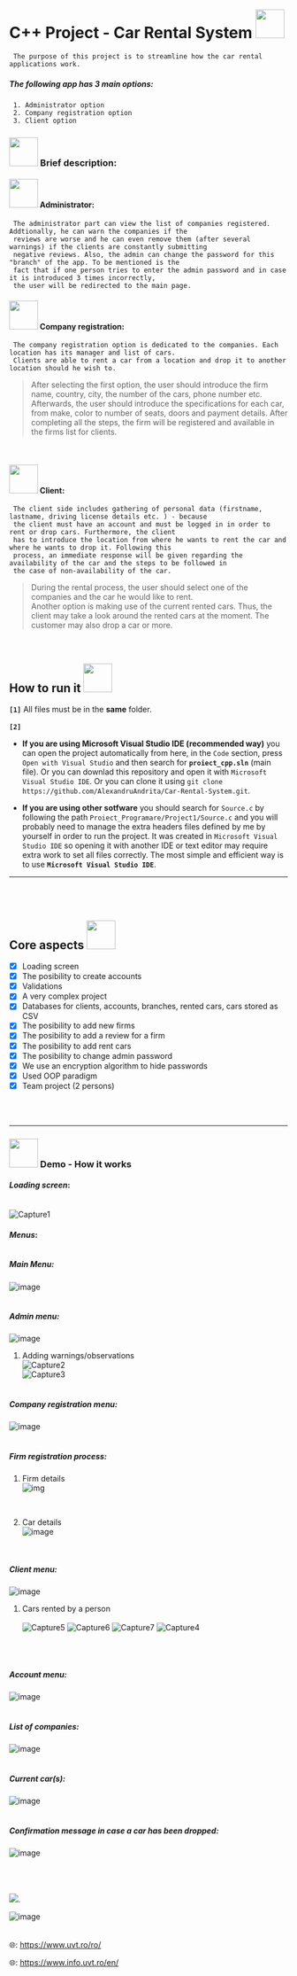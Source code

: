# C++ Project - Car Rental System  <img height="52" width="52" src="https://cdn-icons.flaticon.com/png/512/3393/premium/3393345.png?token=exp=1656581694~hmac=a1101edf3698d3a1846bbbad95bbe400">

     The purpose of this project is to streamline how the car rental applications work.
##### **The following app has 3 main options:**<br/>
     1. Administrator option
     2. Company registration option
     3. Client option


### <img height="52" width="52" src="https://cdn-icons-png.flaticon.com/512/684/684930.png"> Brief description:

#### <img height="52" width="52" src="https://cdn-icons-png.flaticon.com/512/2082/2082875.png"> Administrator:
     The administrator part can view the list of companies registered. Addtionally, he can warn the companies if the
     reviews are worse and he can even remove them (after several warnings) if the clients are constantly submitting
     negative reviews. Also, the admin can change the password for this "branch" of the app. To be mentioned is the 
     fact that if one person tries to enter the admin password and in case it is introduced 3 times incorrectly,
     the user will be redirected to the main page.
     
#### <img height="52" width="52" src="https://cdn-icons.flaticon.com/png/512/4745/premium/4745657.png?token=exp=1656583339~hmac=2a294fd35ec28b89590d023772198a1c"> Company registration:
     The company registration option is dedicated to the companies. Each location has its manager and list of cars. 
     Clients are able to rent a car from a location and drop it to another location should he wish to.
>After selecting the first option, the user should introduce the firm name, country, city, the number of the cars, 
phone number etc. Afterwards, the user should introduce the specifications for each car, from make, color to number 
of seats, doors and payment details. 
After completing all the steps, the firm will be registered and available in the firms list for clients.
<br/>

#### <img height="52" width="52" src="https://cdn-icons-png.flaticon.com/512/6009/6009864.png"> Client:
     The client side includes gathering of personal data (firstname, lastname, driving license details etc. ) - because
     the client must have an account and must be logged in in order to rent or drop cars. Furthermore, the client 
     has to introduce the location from where he wants to rent the car and where he wants to drop it. Following this 
     process, an immediate response will be given regarding the availability of the car and the steps to be followed in
     the case of non-availability of the car.
>During the rental process, the user should select one of the companies and the car he would like to rent. <br/>
Another option is making use of the current rented cars. Thus, the client may take a look around the rented cars
at the moment. The customer may also drop a car or more. 

<br/>

## How to run it <img height="52" width="52" src = "https://user-images.githubusercontent.com/92999481/166147080-e3baac9b-3d24-439d-aa7b-4eec7a59edc2.png">

**```[1]```** All files must be in the **same** folder. 
<br>
<br>
**```[2]```**
- **If you are using Microsoft Visual Studio IDE (recommended way)** you can open the project automatically from here, in the ```Code``` section, press ```Open with Visual Studio``` and then search for **```proiect_cpp.sln```** (main file). Or you can downlad this repository and open it with ```Microsoft Visual Studio IDE```. Or you can clone it using ```git clone https://github.com/AlexandruAndrita/Car-Rental-System.git```.

- **If you are using other sotfware** you should search for ```Source.c``` by following the path ```Proiect_Programare/Project1/Source.c``` and you will probably need to manage the extra headers files defined by me by yourself in order to run the project. It was created in ```Microsoft Visual Studio IDE``` so opening it with another IDE or text editor may require extra work to set all files correctly. The most simple and efficient way is to use **```Microsoft Visual Studio IDE```**.

<hr>
<br>
<br>

## Core aspects <img height="52" width="52" src = "https://user-images.githubusercontent.com/92999481/166150746-71e05c9b-3ef1-4179-b659-dbfcf0629fea.png">
- [x] Loading screen
- [x] The posibility to create accounts
- [x] Validations
- [x] A very complex project
- [x] Databases for clients, accounts, branches, rented cars, cars stored as CSV
- [x] The posibility to add new firms
- [x] The posibility to add a review for a firm
- [x] The posibility to add rent cars
- [x] The posibility to change admin password
- [x] We use an encryption algorithm to hide passwords
- [x] Used OOP paradigm
- [x] Team project (2 persons)

<br/><br/><hr/>
### <img height="52" width="52" src="https://cdn-icons-png.flaticon.com/512/5361/5361007.png"> Demo - How it works
#### ***Loading screen***:<br/><br/>
![Capture1](https://user-images.githubusercontent.com/92999481/176640926-1e933b16-b8d8-456b-a12d-1a3a4a3e3868.PNG)
 
#### ***Menus***:<br/><br/>
##### *Main Menu:* <br/>
![image](https://user-images.githubusercontent.com/92984942/176542706-4f157ed1-3dee-4957-a495-e0ffe55e0827.png)
<br/><br/>

##### *Admin menu:* <br/>
![image](https://user-images.githubusercontent.com/92984942/176543558-5baea659-ba42-49c6-8c45-ecb749ba2fb3.png)
  1. Adding warnings/observations <br/>
  ![Capture2](https://user-images.githubusercontent.com/92999481/176640211-e13cbdd7-4324-4195-bf05-746318ae59fa.PNG) <br/>
  ![Capture3](https://user-images.githubusercontent.com/92999481/176640556-11beb6ec-d898-4252-a453-390cb9040bd3.PNG)
<br/><br/>

##### *Company registration menu:* <br/>
![image](https://user-images.githubusercontent.com/92984942/176543736-b1ba8a79-fd5d-4671-9738-c92fd7ca8244.png)
<br/><br/>

##### *Firm registration process:* <br/>
 1. Firm details <br/>
 ![img](https://user-images.githubusercontent.com/92984942/176547285-30b842f1-b6ed-4372-adbd-96ef91305231.png)
<br/>

 2. Car details <br/>
 ![image](https://user-images.githubusercontent.com/92984942/176545380-4976d1ef-d0a4-4948-a313-ad219ef2bcdf.png)
<br/>

##### *Client menu:* <br/>
![image](https://user-images.githubusercontent.com/92984942/176546010-b426156d-5fb2-4213-b6a5-e0835e91b78e.png)
 1. Cars rented by a person <br/><br/>
 ![Capture5](https://user-images.githubusercontent.com/92999481/176646456-09199e35-e960-40a6-b925-b99f4c755572.PNG)
 ![Capture6](https://user-images.githubusercontent.com/92999481/176646489-f8ee9166-cb20-437d-a7fd-887dcd606a7c.PNG)
 ![Capture7](https://user-images.githubusercontent.com/92999481/176646513-dc4938d4-99b5-41e9-a9ba-b75d1d1cc369.PNG)
 ![Capture4](https://user-images.githubusercontent.com/92999481/176646533-f74ac629-261e-4790-a164-5ef73ab00b5c.PNG)

<br/><br/>

##### *Account menu:* <br/>
![image](https://user-images.githubusercontent.com/92984942/176546310-b973fc68-60d4-4cdc-aca6-05e66a0b096f.png)
<br/><br/>

##### *List of companies:* <br/>
![image](https://user-images.githubusercontent.com/92984942/176601451-34e99aaf-36c6-4e09-965b-c81dc62f72f9.png)
<br/><br/>

##### *Current car(s):* <br/>
![image](https://user-images.githubusercontent.com/92984942/176601737-26963ad7-84f2-49ec-96f0-2049b6fae2c8.png)
<br/><br/>

##### *Confirmation message in case a car has been dropped:* <br/>
![image](https://user-images.githubusercontent.com/92984942/176601851-9a81972b-ecab-4422-ab5e-59203b1419ce.png)
<br/><br/>
<br>
<br>

[![](https://tokei.rs/b1/github/AlexandruAndrita/Car-Rental-System?category=lines)](https://github.com/XAMPPRocky/tokei_rs).


![image](https://user-images.githubusercontent.com/92999481/169172665-3f6d4261-fbe1-49f9-a9a7-93ffd468e8a4.png)
<br>
<br>
<br>
🌐: https://www.uvt.ro/ro/

🌐: https://www.info.uvt.ro/en/
